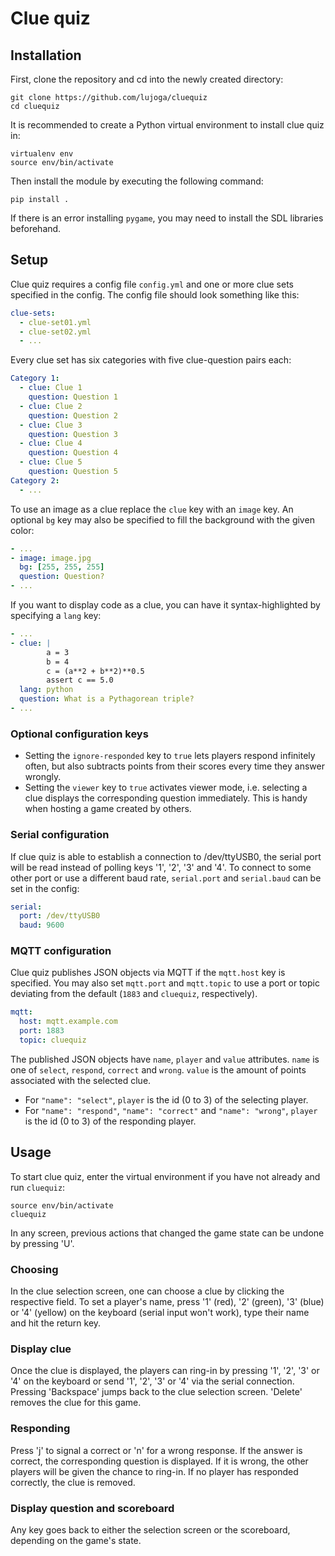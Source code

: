 # Clue quiz

## Installation

First, clone the repository and cd into the newly created directory:

```
git clone https://github.com/lujoga/cluequiz
cd cluequiz
```

It is recommended to create a Python virtual environment to install clue quiz in:

```
virtualenv env
source env/bin/activate
```

Then install the module by executing the following command:

```
pip install .
```

If there is an error installing `pygame`, you may need to install the SDL libraries beforehand.

## Setup

Clue quiz requires a config file `config.yml` and one or more clue sets specified in the config. The config file should look something like this:

```YAML
clue-sets:
  - clue-set01.yml
  - clue-set02.yml
  - ...
```

Every clue set has six categories with five clue-question pairs each:

```YAML
Category 1:
  - clue: Clue 1
    question: Question 1
  - clue: Clue 2
    question: Question 2
  - clue: Clue 3
    question: Question 3
  - clue: Clue 4
    question: Question 4
  - clue: Clue 5
    question: Question 5
Category 2:
  - ...
```

To use an image as a clue replace the `clue` key with an `image` key. An optional `bg` key may also be specified to fill the background with the given color:

```YAML
- ...
- image: image.jpg
  bg: [255, 255, 255]
  question: Question?
- ...
```

If you want to display code as a clue, you can have it syntax-highlighted by specifying a `lang` key:

```YAML
- ...
- clue: |
        a = 3
        b = 4
        c = (a**2 + b**2)**0.5
        assert c == 5.0
  lang: python
  question: What is a Pythagorean triple?
- ...
```

### Optional configuration keys

* Setting the `ignore-responded` key to `true` lets players respond infinitely often, but also subtracts points from their scores every time they answer wrongly.
* Setting the `viewer` key to `true` activates viewer mode, i.e. selecting a clue displays the corresponding question immediately. This is handy when hosting a game created by others.

### Serial configuration

If clue quiz is able to establish a connection to /dev/ttyUSB0, the serial port will be read instead of polling keys '1', '2', '3' and '4'. To connect to some other port or use a different baud rate, `serial.port` and `serial.baud` can be set in the config:

```YAML
serial:
  port: /dev/ttyUSB0
  baud: 9600
```

### MQTT configuration

Clue quiz publishes JSON objects via MQTT if the `mqtt.host` key is specified. You may also set `mqtt.port` and `mqtt.topic` to use a port or topic deviating from the default (`1883` and `cluequiz`, respectively).

```YAML
mqtt:
  host: mqtt.example.com
  port: 1883
  topic: cluequiz
```

The published JSON objects have `name`, `player` and `value` attributes. `name` is one of `select`, `respond`, `correct` and `wrong`. `value` is the amount of points associated with the selected clue.

* For `"name": "select"`, `player` is the id (0 to 3) of the selecting player.
* For `"name": "respond"`, `"name": "correct"` and `"name": "wrong"`, `player` is the id (0 to 3) of the responding player.

## Usage

To start clue quiz, enter the virtual environment if you have not already and run `cluequiz`:

```
source env/bin/activate
cluequiz
```

In any screen, previous actions that changed the game state can be undone by pressing 'U'.

### Choosing

In the clue selection screen, one can choose a clue by clicking the respective field. To set a player's name, press '1' (red), '2' (green), '3' (blue) or '4' (yellow) on the keyboard (serial input won't work), type their name and hit the return key.

### Display clue

Once the clue is displayed, the players can ring-in by pressing '1', '2', '3' or '4' on the keyboard or send '1', '2', '3' or '4' via the serial connection. Pressing 'Backspace' jumps back to the clue selection screen. 'Delete' removes the clue for this game.

### Responding

Press 'j' to signal a correct or 'n' for a wrong response. If the answer is correct, the corresponding question is displayed. If it is wrong, the other players will be given the chance to ring-in. If no player has responded correctly, the clue is removed.

### Display question and scoreboard

Any key goes back to either the selection screen or the scoreboard, depending on the game's state.
